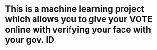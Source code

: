 # This is a machine learning project which allows you to give your VOTE online with verifying your face with your gov. ID 